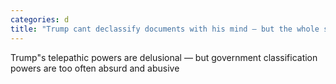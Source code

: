 ```yaml
---
categories: d
title: "Trump cant declassify documents with his mind — but the whole system is badly broken"
---
```

Trump"s telepathic powers are delusional — but government classification powers are too often absurd and abusive